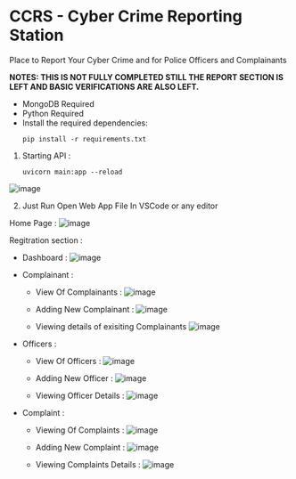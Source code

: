 # CCRS - Cyber Crime Reporting Station 
Place to Report Your Cyber Crime and for Police Officers and Complainants


**NOTES: THIS IS NOT FULLY COMPLETED STILL THE REPORT SECTION IS LEFT AND BASIC VERIFICATIONS ARE ALSO LEFT.**

- MongoDB Required
- Python Required
- Install the required dependencies:
  ```
  pip install -r requirements.txt
  ```

1. Starting API :
    ```
    uvicorn main:app --reload 
    ```

  ![image](https://github.com/sonineelay/CCRS/assets/170390816/5c3bbd72-49de-4d7d-a383-30b64dddf6fe)

2. Just Run Open Web App File In VSCode or any editor

  Home Page : 
  ![image](https://github.com/sonineelay/CCRS/assets/170390816/9e02a0de-859e-4c9b-a8e7-ba7948ac6908)

Regitration section :

- Dashboard :
  ![image](https://github.com/sonineelay/CCRS/assets/170390816/0df7e570-3336-4238-b3b3-da902772f670)

- Complainant : 
  - View Of Complainants :
  ![image](https://github.com/sonineelay/CCRS/assets/170390816/36313e36-dc6b-4907-ac0a-451a04247556)

  - Adding New Complainant :
  ![image](https://github.com/sonineelay/CCRS/assets/170390816/93c8ca25-df95-4b3f-9c67-e03bb4f002df)

  - Viewing details of exisiting Complainants
  ![image](https://github.com/sonineelay/CCRS/assets/170390816/f116b87b-e01f-43b8-b07d-42f7347a9f88)

- Officers : 
  - View Of Officers :
  ![image](https://github.com/sonineelay/CCRS/assets/170390816/09a4b5d3-744e-4d6e-a029-dfb9ee202173)

  - Adding New Officer :
  ![image](https://github.com/sonineelay/CCRS/assets/170390816/6fd1616b-af87-4c88-a51e-00c47282af31)

  - Viewing Officer Details :
  ![image](https://github.com/sonineelay/CCRS/assets/170390816/c6982377-e140-4817-8d64-623d7443981c)

- Complaint : 
  - Viewing Of Complaints :
  ![image](https://github.com/sonineelay/CCRS/assets/170390816/a017c4fc-a07b-4aad-b5ed-fcb054f8b792)
  
  - Adding New Complaint :
  ![image](https://github.com/sonineelay/CCRS/assets/170390816/18b00287-c94f-40f4-87f5-46b3aed6ac30)

  - Viewing Complaints Details :
  ![image](https://github.com/sonineelay/CCRS/assets/170390816/1b5c7fb6-9e19-4a0e-b76f-f4b227b04059)




  
